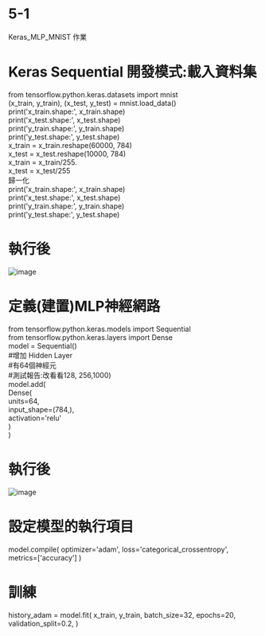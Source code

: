 # 5-1
Keras_MLP_MNIST 作業  
# Keras Sequential 開發模式:載入資料集
from tensorflow.python.keras.datasets import mnist  
(x_train, y_train), (x_test, y_test) = mnist.load_data()  
print('x_train.shape:', x_train.shape)  
print('x_test.shape:', x_test.shape)  
print('y_train.shape:', y_train.shape)  
print('y_test.shape:', y_test.shape)  
x_train = x_train.reshape(60000, 784)   
x_test = x_test.reshape(10000, 784)  
x_train = x_train/255.  
x_test = x_test/255  
歸一化  
print('x_train.shape:', x_train.shape)  
print('x_test.shape:', x_test.shape)  
print('y_train.shape:', y_train.shape)  
print('y_test.shape:', y_test.shape)  
#  執行後  
![image](https://github.com/SuWeizhe1124/3-19/blob/master/Kers%20%E6%B8%AC%E8%A9%A6/G2.JPG)  
#  定義(建置)MLP神經網路  
from tensorflow.python.keras.models import Sequential  
from tensorflow.python.keras.layers import Dense  
model = Sequential()  
#增加 Hidden Layer  
#有64個神經元  
#測試報告:改看看128, 256,1000)  
model.add(  
    Dense(  
        units=64,   
        input_shape=(784,),  
        activation='relu'  
    )  
)  
#  執行後  
![image](https://github.com/SuWeizhe1124/3-19/blob/master/Kers%20%E6%B8%AC%E8%A9%A6/G1.JPG)  

# 設定模型的執行項目
model.compile(
    optimizer='adam',
    loss='categorical_crossentropy',
    metrics=['accuracy']
)

# 訓練
history_adam = model.fit(
    x_train,
    y_train,
    batch_size=32,
    epochs=20,
    validation_split=0.2,
)
 
